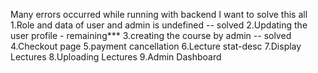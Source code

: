 Many errors occurred while running with backend I want to solve this all
1.Role and data of user and admin is undefined -- solved
2.Updating the user profile - remaining\*\*\*
3.creating the course by admin -- solved
4.Checkout page
5.payment cancellation
6.Lecture stat-desc
7.Display Lectures
8.Uploading Lectures
9.Admin Dashboard
